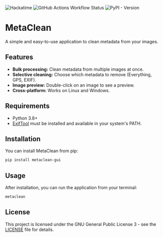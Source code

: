 ![Hackatime](https://hackatime-badge.hackclub.com/U08HC7N4JJW/metaclean)
![GitHub Actions Workflow Status](https://img.shields.io/github/actions/workflow/status/simon0302010/metaclean/.github%2Fworkflows%2Fpython-install.yml)
![PyPI - Version](https://img.shields.io/pypi/v/metaclean-gui)

# MetaClean

A simple and easy-to-use application to clean metadata from your images.

## Features

*   **Bulk processing:** Clean metadata from multiple images at once.
*   **Selective cleaning:** Choose which metadata to remove (Everything, GPS, EXIF).
*   **Image preview:** Double-click on an image to see a preview.
*   **Cross-platform:** Works on Linux and Windows.

## Requirements

*   Python 3.8+
*   [ExifTool](https://exiftool.org/) must be installed and available in your system's PATH.

## Installation

You can install MetaClean from pip:

```bash
pip install metaclean-gui
```

## Usage

After installation, you can run the application from your terminal:

```bash
metaclean
```

## License

This project is licensed under the GNU General Public License 3 - see the [LICENSE](LICENSE) file for details.
